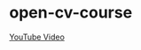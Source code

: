 # open-cv-course

[YouTube Video](https://www.youtube.com/watch?v=oXlwWbU8l2o&list=PLTfdoSfYVl1jWS05Yd_zHxvlxmRP7lZpn&index=4)
